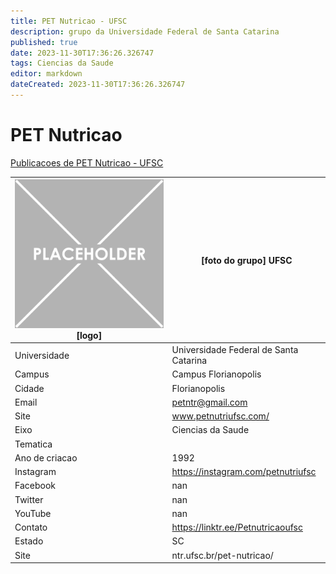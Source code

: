 ```yaml
---
title: PET Nutricao - UFSC
description: grupo da Universidade Federal de Santa Catarina
published: true
date: 2023-11-30T17:36:26.326747
tags: Ciencias da Saude
editor: markdown
dateCreated: 2023-11-30T17:36:26.326747
---
```


# PET Nutricao

[Publicacoes de PET Nutricao - UFSC](/atividade/132PETNutricaoUFSC/feed.md)

| ![placeholder.png](/placeholder.png) [logo] | [foto do grupo] UFSC         |
| ------------------------------------------- | ------------------------------------------------- |
| Universidade                                | Universidade Federal de Santa Catarina      |
| Campus                                      | Campus Florianopolis            |
| Cidade                                      | Florianopolis             |
| Email                                       | petntr@gmail.com             |
| Site                                        | www.petnutriufsc.com/              |
| Eixo                                        | Ciencias da Saude              |
| Tematica                                    |           |
| Ano de criacao                              | 1992        |
| Instagram                                   | https://instagram.com/petnutriufsc         |
| Facebook                                    | nan          |
| Twitter                                     | nan           |
| YouTube                                     | nan           |
| Contato                                     | https://linktr.ee/Petnutricaoufsc         |
| Estado                                      |  SC            |
| Site                                        | ntr.ufsc.br/pet-nutricao/ |
